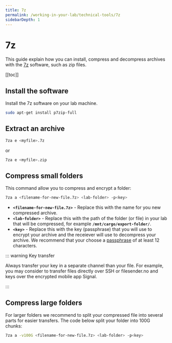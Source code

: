 ```yaml
---
title: 7z
permalink: /working-in-your-lab/technical-tools/7z
sidebarDepth: 1
---
```


# 7z

This guide explain how you can install, compress and decompress archives with the [7z](https://www.7-zip.org/7z.html) software, such as zip files.

[[toc]]

## Install the software

Install the 7z software on your lab machine.

```bash
sudo apt-get install p7zip-full
```

## Extract an archive

```bash
7za e <myfile>.7z
```

or

```bash
7za e <myfile>.zip
```

## Compress small folders

This command allow you to compress and encrypt a folder:

```bash
7za a <filename-for-new-file.7z> <lab-folder> -p<key>
```

- **`<filename-for-new-file.7z>`** - Replace this with the name for you new compressed archive. 
- **`<lab-folder>`** - Replace this with the path of the folder (or file) in your lab that will be compressed, for example **`/mnt/cargo/export-folder/`**.
- **`<key>`** - Replace this with the key (passphrase) that you will use to encrypt your archive and the receiever will use to decompress your archive. We recommend that your choose a [passphrase](/getting-started/configure-ssh/#_3-2-design-a-passphrase) of at least 12 characters. 

::: warning Key transfer

Always transfer your key in a separate channel than your file. For example, you may consider to transfer files directly over SSH or filesender.no and keys over the encrypted mobile app Signal.

:::


## Compress large folders

For larger folders we recommend to split your compressed file into several parts for easier transfers. The code below split your folder into 100G chunks: 

```bash
7za a -v100G <filename-for-new-file.7z> <lab-folder> -p<key>
```


